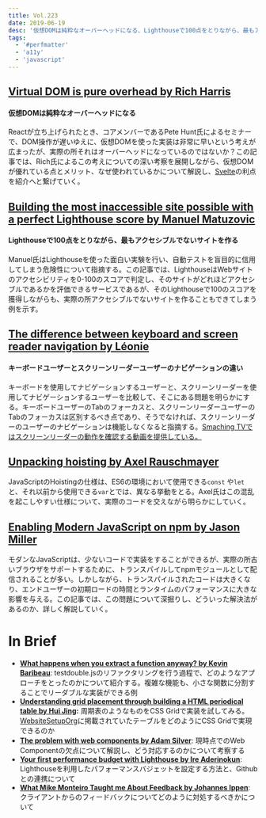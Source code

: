 ```yaml
---
title: Vol.223
date: 2019-06-19
desc: '仮想DOMは純粋なオーバーヘッドになる、Lighthouseで100点をとりながら、最もアクセシブルでないサイトを作る、キーボードユーザーとスクリーンリーダーユーザーのナビゲーションの違い、ほか計10リンク'
tags:
  - '#perfmatter'
  - 'a11y'
  - 'javascript'
---
```


## [Virtual DOM is pure overhead by Rich Harris](https://svelte.dev/blog/virtual-dom-is-pure-overhead)

#### 仮想DOMは純粋なオーバーヘッドになる

Reactが立ち上げられたとき、コアメンバーであるPete Hunt氏によるセミナーで、DOM操作が遅いゆえに、仮想DOMを使った実装は非常に早いという考えが広まったが、実際の所それはオーバーヘッドになっているのではないか？この記事では、Rich氏によるこの考えについての深い考察を展開しながら、仮想DOMが優れている点とメリット、なぜ使われているかについて解説し、[Svelte](https://svelte.dev/)の利点を紹介へと繋げていく。

## [Building the most inaccessible site possible with a perfect Lighthouse score by Manuel Matuzovic](https://www.matuzo.at/blog/building-the-most-inaccessible-site-possible-with-a-perfect-lighthouse-score/)

#### Lighthouseで100点をとりながら、最もアクセシブルでないサイトを作る

Manuel氏はLighthouseを使った面白い実験を行い、自動テストを盲目的に信用してしまう危険性について指摘する。この記事では、LighthouseはWebサイトのアクセシビリティを0-100のスコアで判定し、そのサイトがどれほどアクセシブルであるかを評価できるサービスであるが、そのLighthouseで100のスコアを獲得しながらも、実際の所アクセシブルでないサイトを作ることもできてしまう例を示す。

## [The difference between keyboard and screen reader navigation by Léonie](https://tink.uk/the-difference-between-keyboard-and-screen-reader-navigation/)

#### キーボードユーザーとスクリーンリーダーユーザーのナビゲーションの違い

キーボードを使用してナビゲーションするユーザーと、スクリーンリーダーを使用してナビゲーションするユーザーを比較して、そこにある問題を明らかにする。キーボードユーザーのTabのフォーカスと、スクリーンリーダーユーザーのTabのフォーカスは区別するべき点であり、そうでなければ、スクリーンリーダーのユーザーのナビゲーションは機能しなくなると指摘する。[Smaching TVではスクリーンリーダーの動作を確認する動画を提供している。](https://www.youtube.com/watch?v=iUCYPM6up9M&feature=youtu.be)

## [Unpacking hoisting by Axel Rauschmayer](http://2ality.com/2019/05/unpacking-hoisting.html)

JavaScriptのHoistingの仕様は、ES6の環境において使用できる`const` や`let`と、それ以前から使用できる`var`とでは、異なる挙動をとる。Axel氏はこの混乱を起こしやすい仕様について、実際のコードを交えながら明らかにしていく。

## [Enabling Modern JavaScript on npm by Jason Miller](https://jasonformat.com/enabling-modern-js-on-npm/)

モダンなJavaScriptは、少ないコードで実装をすることができるが、実際の所古いブラウザをサポートするために、トランスパイルしてnpmモジュールとして配信されることが多い。しかしながら、トランスパイルされたコードは大きくなり、エンドユーザーの初期ロードの時間とランタイムのパフォーマンスに大きな影響を与える。この記事では、この問題について深掘りし、どういった解決法があるのか、詳しく解説していく。

# In Brief
- [**What happens when you extract a function anyway? by Kevin Baribeau**](http://blog.testdouble.com/posts/2019-05-28-what-happens-when-you-extract-a-function):  testdouble.jsのリファクタリングを行う過程で、どのようなアプローチをとったのかについて紹介する。複雑な機能も、小さな関数に分割することでリーダブルな実装ができる例
- [**Understanding grid placement through building a HTML periodical table by Hui Jing**](https://www.chenhuijing.com/blog/understanding-grid-placement/#%F0%9F%92%BB)**:** 周期表のようなものをCSS Gridで実装を試してみる。[WebsiteSetupOrg](https://websitesetup.org/html5-periodical-table/)に掲載されていたテーブルをどのようにCSS Gridで実現できるのか
- [**The problem with web components by Adam Silver**](https://adamsilver.io/articles/the-problem-with-web-components/): 現時点でのWeb Componentの欠点について解説し、どう対応するのかについて考察する
- [**Your first performance budget with Lighthouse by Ire Aderinokun**](https://bitsofco.de/your-first-performance-budget-with-lighthouse/): Lighthouseを利用したパフォーマンスバジェットを設定する方法と、Githubとの連携について
- [**What Mike Monteiro Taught me About Feedback by Johannes Ippen**](https://johannesippen.com/2019/mike-monteiro-feedback/): クライアントからのフィードバックについてどのように対処するべきかについて

